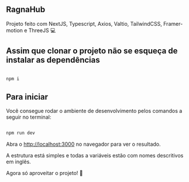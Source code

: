 ## RagnaHub

Projeto feito com NextJS, Typescript, Axios, Valtio, TailwindCSS, Framer-motion e ThreeJS 💻


## Assim que clonar o projeto não se esqueça de instalar as dependências



```bash

npm i 

```

  ## Para iniciar

Você consegue rodar o ambiente de desenvolvimento pelos comandos a seguir no terminal:

  

```bash

npm run dev

```

  

Abra o [http://localhost:3000](http://localhost:3000) no navegador para ver o resultado.

A estrutura está simples e todas a variáveis estão com nomes descritivos em inglês.

Agora só aproveitar o projeto! 🚀
